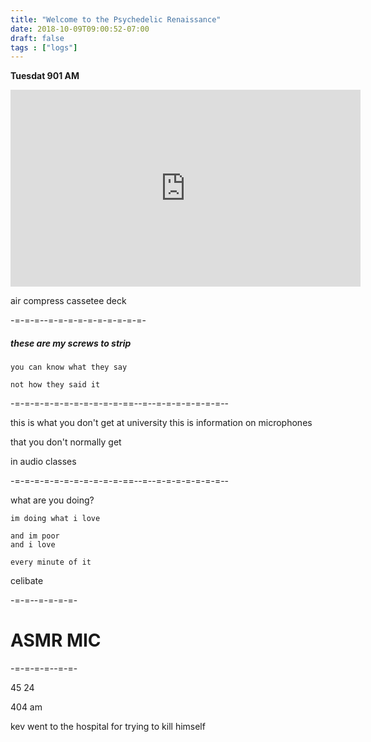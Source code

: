 ```yaml
---
title: "Welcome to the Psychedelic Renaissance"
date: 2018-10-09T09:00:52-07:00
draft: false
tags : ["logs"]
---
```


**Tuesdat 901 AM**

 <iframe width="560" height="315" src="https://www.youtube.com/embed/KuhmZSFvhL0" frameborder="0" allow="autoplay; encrypted-media" allowfullscreen></iframe>


air compress cassetee deck

-=-=-=--=-=-=-=-=-=-=-=-=-=-

##### these are my screws to strip

```
you can know what they say

not how they said it
```

-=-=-=-=-=-=-=-=-=-=-=-==--=--=-=-=-=-=-=-=--

this is what you don't get at university
this is information on microphones

that you don't normally get

in audio classes

-=-=-=-=-=-=-=-=-=-=-=-==--=--=-=-=-=-=-=-=--

what are you doing?
```
im doing what i love

and im poor
and i love

every minute of it

```


celibate

-=-=--=-=-=-=-
# ASMR MIC
-=-=-=-=--=-=-


45  24



404 am

kev went to the hospital for trying to kill himself
